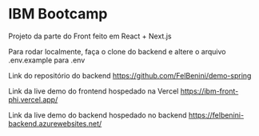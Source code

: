 # IBM Bootcamp

Projeto da parte do Front feito em React + Next.js

Para rodar localmente, faça o clone do backend e altere o arquivo .env.example para .env

Link do repositório do backend https://github.com/FelBenini/demo-spring

Link da live demo do frontend hospedado na Vercel https://ibm-front-phi.vercel.app/

Link da live demo do backend hospedado no backend https://felbenini-backend.azurewebsites.net/